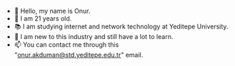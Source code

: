 
- 👋 Hello, my name is Onur.
- 👀 I am 21 years old.
- 📚 I am studying internet and network technology at Yeditepe University.
- 📖 I am new to this industry and still have a lot to learn.
- 📫 You can contact me through this "onur.akduman@std.yeditepe.edu.tr" email.
